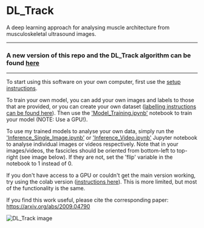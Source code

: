 # DL_Track
A deep learning approach for analysing muscle architecture from musculoskeletal ultrasound images.

---------------------------------------------------------------------------------------------------------------------------
### A new version of this repo and the DL_Track algorithm can be found [here](https://github.com/PaulRitsche/DL_Track_US)
---------------------------------------------------------------------------------------------------------------------------

To start using this software on your own computer, first use the [setup instructions](https://github.com/njcronin/DL_Track/blob/master/python_setup.md).

To train your own model, you can add your own images and labels to those that are provided, or you can create your own dataset ([labelling instructions can be found here](https://github.com/njcronin/DL_Track/blob/master/Labelling_Instructions.pdf)). Then use the ['Model_Training.ipynb'](https://github.com/njcronin/DL_Track/blob/master/Model_Training.ipynb) notebook to train your model (NOTE: Use a GPU!).

To use my trained models to analyse your own data, simply run the ['Inference_Single_Image.ipynb'](https://github.com/njcronin/DL_Track/blob/master/Inference_Single_Image.ipynb) or ['Inference_Video.ipynb'](https://github.com/njcronin/DL_Track/blob/master/Inference_Video.ipynb) Jupyter notebook to analyse individual images or videos respectively. Note that in your images/videos, the fascicles should be oriented from bottom-left to top-right (see image below). If they are not, set the 'flip' variable in the notebook to 1 instead of 0.

If you don't have access to a GPU or couldn't get the main version working, try using the colab version ([instructions here](https://github.com/njcronin/DL_Track/blob/master/colab_instructions.md)). This is more limited, but most of the functionality is the same.

If you find this work useful, please cite the corresponding paper: https://arxiv.org/abs/2009.04790

![DL_Track image](./home_im.png)




